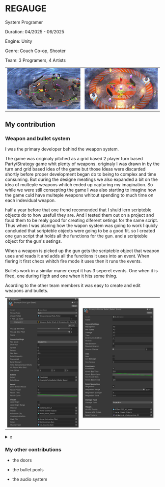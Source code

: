 # REGAUGE

System Programer

Duration: 04/2025 - 06/2025

Engine: Unity

Genre: Couch Co-op, Shooter

Team: 3 Programers, 4 Artists

<table>
  <tr>
    <td><img src="Gifs/4PlayerGameplay.gif" /></td>
    <td><img src="Gifs/SpinnyPlate.gif" /></td>
  </tr>
</table>

## My contribution

### Weapon and bullet system


I was the primary developer behind the weapon system. 

The game was originaly pitched as a grid based 2 player turn based Party/Strategy game whit plenty of weapons. originaly I was drawn in by the turn and grid based idea of the game but those Ideas were discarded shortly before proper development began do to being to complex and time consuming. But during the designe meatings we also expanded a bit on the idea of multeple weapons whitch ended up capturing my imagination. So while we were still consepting the game I was also starting to imagine how the game culd have multeple weapons whitout spending to much time on each indevidual weapon.

half a year before that one frend recomended that I shuld lern scripteble objects do to how usefull they are. And I tested them out on a project and foud them to be realy good for creating diferent setings for the same script. Thus when I was planing how the wapon system was going to work I quicly concluded that scripteble objects were going to be a good fit. so I created one gun script that holds all the functions for the gun. and a scripteble object for the gun's setings.

When a weapon is picked up the gun gets the scripteble object that weapon uses and reads it and adds all the functions it uses into an event. When fiering it first checs whitch fire mode it uses then it runs the events.

Bullets work in a similar maner exept it has 3 seperet events. One when it is fired, one during fligth and one when it hits some thing. 

Acording to the other team members it was easy to create and edit weapons and bullets.

<table>
  <trt>
    <td><img src="Pictures/ExampleGunSettings.png"/></td>
    <td><img src="Pictures/ExampleBulletSettings.png"/><td>
  </trt>
</table>

<details>
<summary> e </summary>
boo
</details>



### My other contributions

* the doors

* the bullet pools

* the audio system 
